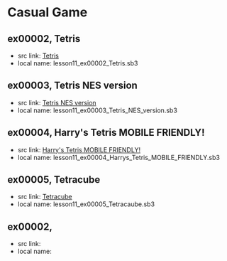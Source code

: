 # Casual Game

## ex00002, Tetris

+ src link: [Tetris](https://scratch.mit.edu/projects/11845395/)
+ local name: lesson11_ex00002_Tetris.sb3


## ex00003, Tetris NES version

+ src link: [Tetris NES version](https://scratch.mit.edu/projects/31651654/)
+ local name: lesson11_ex00003_Tetris_NES_version.sb3

## ex00004, Harry's Tetris MOBILE FRIENDLY!

+ src link: [Harry's Tetris MOBILE FRIENDLY!](https://scratch.mit.edu/projects/298492217/)
+ local name: lesson11_ex00004_Harrys_Tetris_MOBILE_FRIENDLY.sb3

## ex00005, Tetracube

+ src link: [Tetracube](https://scratch.mit.edu/projects/47000000/)
+ local name: lesson11_ex00005_Tetracaube.sb3

## ex00002,

+ src link:
+ local name:

